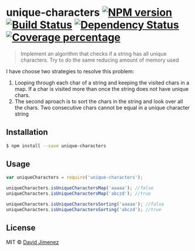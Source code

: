 # unique-characters [![NPM version][npm-image]][npm-url] [![Build Status][travis-image]][travis-url] [![Dependency Status][daviddm-image]][daviddm-url] [![Coverage percentage][coveralls-image]][coveralls-url]
> Implement an algorithm that checks if a string has all unique characters. Try to do the same reducing amount of memory used

I have choose two strategies to resolve this problem:
1. Looping through each char of a string and keeping the visited chars in a map. If a char is visited more than once the string does not have unique chars.
2. The second aproach is to sort the chars in the string and look over all the chars. Two consecutive chars cannot be equal in a unique character string

## Installation

```sh
$ npm install --save unique-characters
```

## Usage

```js
var uniqueCharacters = require('unique-characters');

uniqueCharacters.isUniqueCharactersMap('aaaaa'); //false
uniqueCharacters.isUniqueCharactersMap('abczd'); //true

uniqueCharacters.isUniqueCharactersSorting('aaaaa'); //false
uniqueCharacters.isUniqueCharactersSorting('abczd'); //true
```
## License

MIT © [David Jimenez]()


[npm-image]: https://badge.fury.io/js/unique-characters.svg
[npm-url]: https://npmjs.org/package/unique-characters
[travis-image]: https://travis-ci.org/djimenezc/unique-characters.svg?branch=master
[travis-url]: https://travis-ci.org/djimenezc/unique-characters
[daviddm-image]: https://david-dm.org/djimenezc/unique-characters.svg?theme=shields.io
[daviddm-url]: https://david-dm.org/djimenezc/unique-characters
[coveralls-image]: https://coveralls.io/repos/djimenezc/unique-characters/badge.svg
[coveralls-url]: https://coveralls.io/r/djimenezc/unique-characters
